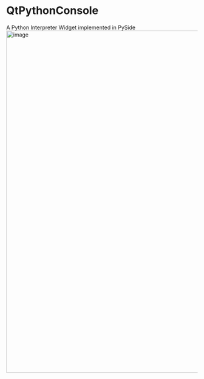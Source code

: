 # QtPythonConsole
A Python Interpreter Widget implemented in PySide
<img width="900" alt="image" src="https://user-images.githubusercontent.com/3758308/226132005-3dd6e4cf-fc2a-4ab2-8538-b5bc615fafcf.png">
